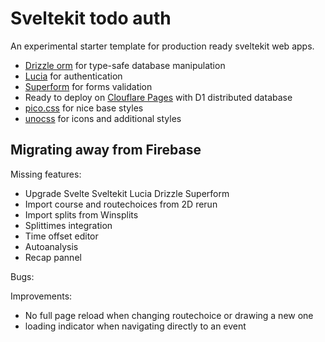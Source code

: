 # Sveltekit todo auth

An experimental starter template for production ready sveltekit web apps.

- [Drizzle orm](https://github.com/drizzle-team/drizzle-orm) for type-safe database manipulation
- [Lucia](https://lucia-auth.com/) for authentication
- [Superform](https://superforms.vercel.app/) for forms validation
- Ready to deploy on [Clouflare Pages](https://pages.cloudflare.com/) with D1 distributed database
- [pico.css](https://picocss.com/) for nice base styles
- [unocss](https://unocss.dev/) for icons and additional styles

## Migrating away from Firebase

Missing features:

- Upgrade Svelte Sveltekit Lucia Drizzle Superform
- Import course and routechoices from 2D rerun
- Import splits from Winsplits
- Splittimes integration
- Time offset editor
- Autoanalysis
- Recap pannel

Bugs:

Improvements:

- No full page reload when changing routechoice or drawing a new one
- loading indicator when navigating directly to an event
